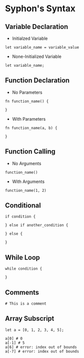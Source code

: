 # Syphon's Syntax

## Variable Declaration

- Initialzed Variable
```
let variable_name = variable_value
```

- None-Initialized Variable
```
let variable_name;
```

## Function Declaration

- No Parameters
```
fn function_name() {

}
```

- With Parameters
```
fn function_name(a, b) {

}
```

## Function Calling

- No Arguments
```
function_name()
```

- With Arguments
```
function_name(1, 2)
```

## Conditional

```
if condition {

} else if another_condition {

} else {

}
```

## While Loop

```
while condition {

}
```

## Comments

```
# This is a comment
```

## Array Subscript

```
let a = [0, 1, 2, 3, 4, 5];

a[0] # 0
a[-1] # 5
a[6] # error: index out of bounds
a[-7] # error: index out of bounds
```

